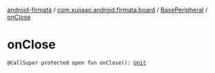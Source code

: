[android-firmata](../../index.md) / [com.xujiaao.android.firmata.board](../index.md) / [BasePeripheral](index.md) / [onClose](./on-close.md)

# onClose

`@CallSuper protected open fun onClose(): `[`Unit`](https://kotlinlang.org/api/latest/jvm/stdlib/kotlin/-unit/index.html)